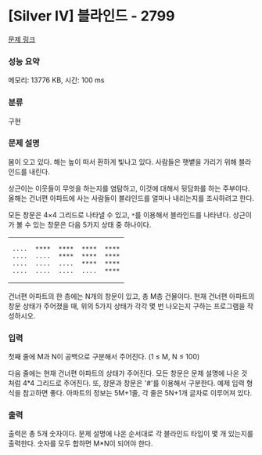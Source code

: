 # [Silver IV] 블라인드 - 2799 

[문제 링크](https://www.acmicpc.net/problem/2799) 

### 성능 요약

메모리: 13776 KB, 시간: 100 ms

### 분류

구현

### 문제 설명

<p>봄이 오고 있다. 해는 높이 떠서 환하게 빛나고 있다. 사람들은 햇볕을 가리기 위해 블라인드를 내린다.</p>

<p>상근이는 이웃들이 무엇을 하는지를 염탐하고, 이것에 대해서 뒷담화를 하는 주부이다. 올해는 건너편 아파트에 사는 사람들이 블라인드를 얼마나 내리는지를 조사하려고 한다. </p>

<p>모든 창문은 4×4 그리드로 나타낼 수 있고, <code>*</code>를 이용해서 블라인드를 나타낸다. 상근이가 볼 수 있는 창문은 다음 5가지 상태 중 하나이다.</p>

<table class="table table-bordered td-center">
	<tbody>
		<tr>
			<td>
			<pre>....
....
....
....</pre>
			</td>
			<td>
			<pre>****
....
....
​​​​​​​....</pre>
			</td>
			<td>
			<pre>****
****
....
​​​​​​​....</pre>
			</td>
			<td>
			<pre>****
****
****
​​​​​​​....</pre>
			</td>
			<td>
			<pre>****
****
****
​​​​​​​****</pre>
			</td>
		</tr>
	</tbody>
</table>

<p>건너편 아파트의 한 층에는 N개의 창문이 있고, 총 M층 건물이다. 현재 건너편 아파트의 창문 상태가 주어졌을 때, 위의 5가지 상태가 각각 몇 번 나오는지 구하는 프로그램을 작성하시오.</p>

### 입력 

 <p>첫째 줄에 M과 N이 공백으로 구분해서 주어진다. (1 ≤ M, N ≤ 100)</p>

<p>다음 줄에는 현재 건너편 아파트의 상태가 주어진다. 모든 창문은 문제 설명에 나온 것 처럼 4*4 그리드로 주어진다. 또, 창문과 창문은 '#'를 이용해서 구분한다. 예제 입력 형식을 참고하면 좋다. 아파트의 정보는 5M+1줄, 각 줄은 5N+1개 글자로 이루어져 있다.</p>

### 출력 

 <p>출력은 총 5개 숫자이다. 문제 설명에 나온 순서대로 각 블라인드 타입이 몇 개 있는지를 출력한다. 숫자를 모두 합하면 M*N이 되어야 한다.</p>

